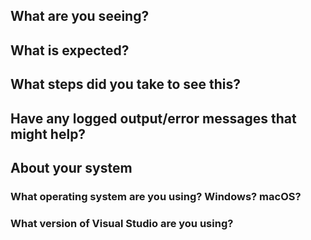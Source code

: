 <!--
Thank you so much for your contribution. Before you submit an issue, please read the following:

1. Ensure you have read over contribution guidelines in the README: https://github.com/XamarinUniversity/ENT172/blob/master/README.md.

2. If you have a question, please submit it via the Xamarin University forum: https://forums.xamarin.com/categories/university

3. Delete everything in this comment block.
-->

## What are you seeing?

## What is expected?

## What steps did you take to see this?

## Have any logged output/error messages that might help?

## About your system

### What operating system are you using? Windows? macOS?

### What version of Visual Studio are you using?
